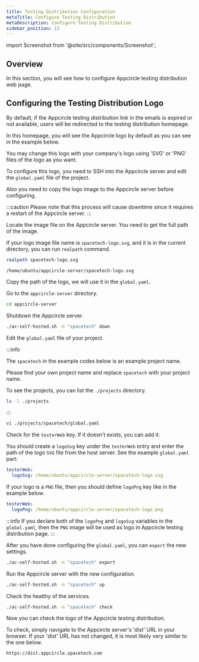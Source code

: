 ```yaml
---
title: Testing Distribution Configuration
metaTitle: Configure Testing Distribution
metaDescription: Configure Testing Distribution
sidebar_position: 13
---
```


import Screenshot from '@site/src/components/Screenshot';

## Overview

In this section, you will see how to configure Appcircle testing distribution web page.

## Configuring the Testing Distribution Logo

By default, if the Appcircle testing distribution link in the emails is expired or not available, users will be redirected to the testing distribution homepage.

In this homepage, you will see the Appcircle logo by default as you can see in the example below.

<Screenshot url='https://cdn.appcircle.io/docs/assets/be-2857-default-logo.png' />

You may change this logo with your company's logo using 'SVG' or 'PNG' files of the logo as you want.

<Screenshot url='https://cdn.appcircle.io/docs/assets/be-2857-customized-logo.png' />

To configure this logo, you need to SSH into the Appcircle server and edit the `global.yaml` file of the project.

Also you need to copy the logo image to the Appcircle server before configuring.

:::caution
Please note that this process will cause downtime since it requires a restart of the Appcircle server.
:::

Locate the image file on the Appcircle server. You need to get the full path of the image.

If your logo image file name is `spacetech-logo.svg`, and it is in the current directory, you can run `realpath` command.

```bash
realpath spacetech-logo.svg
```

```output
/home/ubuntu/appcircle-server/spacetech-logo.svg
```

Copy the path of the logo, we will use it in the `global.yaml`.

Go to the `appcircle-server` directory.

```bash
cd appcircle-server
```

Shutdown the Appcircle server.

```bash
./ac-self-hosted.sh -n "spacetech" down
```

Edit the `global.yaml` file of your project.

:::info

The `spacetech` in the example codes below is an example project name.

Please find your own project name and replace `spacetech` with your project name.

To see the projects, you can list the `./projects` directory.

```bash
ls -l ./projects
```

:::

```bash
vi ./projects/spacetech/global.yaml
```

Check for the `testerWeb` key. If it doesn't exists, you can add it.

You should create a `logoSvg` key under the `testerWeb` entry and enter the path of the logo `SVG` file from the host server. See the example `global.yaml` part:

```yaml
testerWeb:
  logoSvg: /home/ubuntu/appcircle-server/spacetech-logo.svg
```

If your logo is a `PNG` file, then you should define `logoPng` key like in the example below.

```yaml
testerWeb:
  logoPng: /home/ubuntu/appcircle-server/spacetech-logo.png
```

:::info
If you declare both of the `logoPng` and `logoSvg` variables in the `global.yaml`, then the `PNG` image will be used as logo in Appcircle testing distribution page.
:::

After you have done configuring the `global.yaml`, you can `export` the new settings.

```bash
./ac-self-hosted.sh -n "spacetech" export
```

Run the Appcircle server with the new configuration.

```bash
./ac-self-hosted.sh -n "spacetech" up
```

Check the healthy of the services.

```bash
./ac-self-hosted.sh -n "spacetech" check
```

Now you can check the logo of the Appcircle testing distribution.

To check, simply navigate to the Appcircle server's 'dist' URL in your browser. If your 'dist' URL has not changed, it is most likely very similar to the one below.

```URL
https://dist.appcircle.spacetech.com
```
